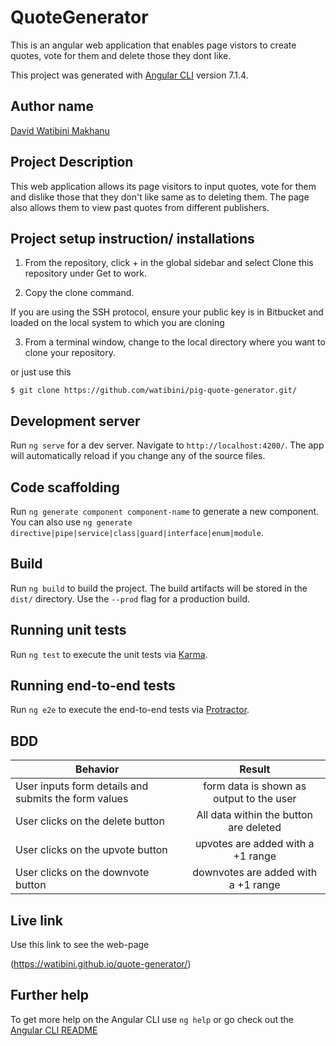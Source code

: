 # QuoteGenerator

This is an angular web application that enables page vistors to create quotes, vote for them and delete those they dont like.

This project was generated with [Angular CLI](https://github.com/angular/angular-cli) version 7.1.4.

## Author name

[David Watibini Makhanu](https://github.com/watibini/quote-generator.git/)

## Project Description

This web application allows its page visitors to input quotes, vote for them and dislike those that they don't like same as to deleting them. The page also allows them to view past quotes from different publishers.

## Project setup instruction/ installations


1. From the repository, click + in the global sidebar and select Clone this repository under Get to work.

2.  Copy the clone command.

If you are using the SSH protocol, ensure your public key is in Bitbucket and loaded on the local system to which you are cloning

3.  From a terminal window, change to the local directory where you want to clone your repository.

or just use this

`$ git clone https://github.com/watibini/pig-quote-generator.git/`


## Development server

Run `ng serve` for a dev server. Navigate to `http://localhost:4200/`. The app will automatically reload if you change any of the source files.

## Code scaffolding

Run `ng generate component component-name` to generate a new component. You can also use `ng generate directive|pipe|service|class|guard|interface|enum|module`.

## Build

Run `ng build` to build the project. The build artifacts will be stored in the `dist/` directory. Use the `--prod` flag for a production build.

## Running unit tests

Run `ng test` to execute the unit tests via [Karma](https://karma-runner.github.io).

## Running end-to-end tests

Run `ng e2e` to execute the end-to-end tests via [Protractor](http://www.protractortest.org/).

## BDD

| Behavior        | Result |
| ------------- |:----:|
| User inputs form details and submits the form values | form data is shown as output to the user |
| User clicks on the delete button | All data within the button are deleted  |
| User clicks on the upvote button | upvotes are added with a +1 range |
| User clicks on the downvote button | downvotes are added with a +1 range |

## Live link

Use this link to see the web-page

(<https://watibini.github.io/quote-generator/>)

## Further help

To get more help on the Angular CLI use `ng help` or go check out the [Angular CLI README](https://github.com/angular/angular-cli/blob/master/README.md)
